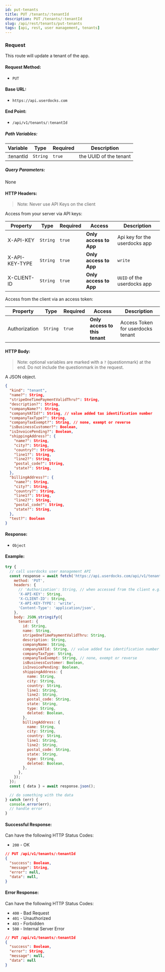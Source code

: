 ```yaml
---
id: put-tenants
title: PUT /tenants/:tenantId
description: PUT /tenants/:tenantId
slug: /api/rest/tenants/put-tenants
tags: [api, rest, user management, tenants]
---
```


### Request

This route will update a tenant of the app.

#### Request Method:

- `PUT`

#### Base URL:

- `https://api.userdocks.com`

#### End Point:

- `/api/v1/tenants/:tenantId`

##### Path Variables:

| Variable | Type | Required | Description |
|---|---|---|---|
| :tenantId | `String` | `true` | the UUID of the tenant

##### Query Parameters:

None

#### HTTP Headers:

> Note: Never use API Keys on the client

Access from your server via API keys:

| Property       | Type        | Required  | Access                 | Description                   |
| -------------- | ----------- | --------- | ---------------------- | ----------------------------- |
| X-API-KEY      | `String` | `true` | **Only access to App** | Api key for the userdocks app |
| X-API-KEY-TYPE | `String` | `true` | **Only access to App** | `write`                       |
| X-CLIENT-ID    | `String` | `true` | **Only access to App** | `UUID` of the userdocks app   |

Access from the client via an access token:

| Property       | Type        | Required  | Access                 | Description                   |
| -------------- | ----------- | --------- | ---------------------- | ----------------------------- |
| Authorization  | `String` | `true` | **Only access to this tenant** | Access Token for userdocks tenant |

#### HTTP Body:

> Note: optional variables are marked with a `?` (questionmark) at the end. Do not include the questionmark in the request.

A JSON object.

```json
{
  "kind": "tenant",
  "name?": String,
  "stripeOneTimePaymentValidThru?": String,
  "description?": String,
  "companyName?": String,
  "companyVATId?": String, // value added tax identification number
  "companyTaxType?": String,
  "companyTaxExempt?": String, // none, exempt or reverse
  "isBusinessCustomer?": Boolean,
  "isInvoicePending?": Boolean,
  "shippingAddress?": {
    "name?": String,
    "city?": String,
    "country?": String,
    "line1?": String,
    "line2?": String,
    "postal_code?": String,
    "state?": String,
  },
  "billingAddress?": {
    "name?": String,
    "city?": String,
    "country?": String,
    "line1?": String,
    "line2?": String,
    "postal_code?": String,
    "state?": String,
  },
  "test?": Boolean
}
```

#### Response:

- `Object`

#### Example:

```js
try {
  // call userdocks user management API
  const response = await fetch('https://api.userdocks.com/api/v1/tenants/:tenantId', {
    method: 'PUT',
    headers: {
      // 'Authorization': String, // when accessed from the client e.g. `Bearer ${accessToken}`
      'X-API-KEY': String,
      'X-CLIENT-ID': String,
      'X-API-KEY-TYPE': 'write',
      'Content-Type': 'application/json',
    },
    body: JSON.stringify({
      tenant: {
        id: String,
        name: String,
        stripeOneTimePaymentValidThru: String,
        description: String,
        companyName: String,
        companyVATId: String, // value added tax identification number
        companyTaxType: String,
        companyTaxExempt: String, // none, exempt or reverse
        isBusinessCustomer: Boolean,
        isInvoicePending: Boolean,
        shippingAddress: {
          name: String,
          city: String,
          country: String,
          line1: String,
          line2: String,
          postal_code: String,
          state: String,
          type: String,
          deleted: Boolean,
        },
        billingAddress: {
          name: String,
          city: String,
          country: String,
          line1: String,
          line2: String,
          postal_code: String,
          state: String,
          type: String,
          deleted: Boolean,
        },
      },
    });
  });
  const { data } = await response.json();

  // do something with the data
} catch (err) {
  console.error(err);
  // handle error
}
```

#### Successful Response:

Can have the following HTTP Status Codes:

- `200` - OK

```json
// PUT /api/v1/tenants/:tenantId
{
  "success": Boolean,
  "message": String,
  "error": null,
  "data": null,
}
```

#### Error Response:

Can have the following HTTP Status Codes:

- `400` - Bad Request
- `401` - Unauthorized
- `403` - Forbidden
- `500` - Internal Server Error

```json
// PUT /api/v1/tenants/:tenantId
{
  "success": Boolean,
  "error": String,
  "message": null,
  "data": null
}
```
